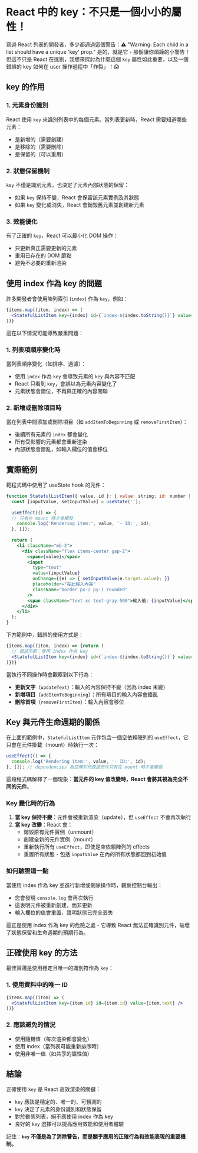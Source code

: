 # React 中的 key：不只是一個小小的屬性！

寫過 React 列表的開發者，多少都遇過這個警告：⚠️ "Warning: Each child in a list should have a unique 'key' prop." 是的，就是它 - 那個讓你煩躁的小警告！但這不只是 React 在挑剔，我想來探討為什麼這個 `key` 屬性如此重要，以及一個錯誤的 key 如何在 user 操作過程中「炸裂」！😱

## key 的作用

### 1. 元素身份識別

React 使用 `key` 來識別列表中的每個元素。當列表更新時，React 需要知道哪些元素：
- 是新增的（需要創建）
- 是移除的（需要刪除）
- 是保留的（可以重用）

### 2. 狀態保留機制

`key` 不僅是識別元素，也決定了元素內部狀態的保留：
- 如果 `key` 保持不變，React 會保留該元素實例及其狀態
- 如果 `key` 變化或消失，React 會銷毀舊元素並創建新元素

### 3. 效能優化

有了正確的 `key`，React 可以最小化 DOM 操作：
- 只更新真正需要更新的元素
- 重用已存在的 DOM 節點
- 避免不必要的重新渲染

## 使用 index 作為 key 的問題

許多開發者會使用陣列索引 (`index`) 作為 `key`，例如：

```jsx
{items.map((item, index) => (
  <StatefulListItem key={index} id={`index-${index.toString()}`} value={item.text} />
))}
```

這在以下情況可能導致嚴重問題：

### 1. 列表項順序變化時

當列表順序變化（如排序、過濾）：
- 使用 `index` 作為 `key` 會導致元素的 `key` 與內容不匹配
- React 只看到 `key`，會誤以為元素內容變化了
- 元素狀態會錯位，不再與正確的內容關聯

### 2. 新增或刪除項目時

當在列表中間添加或刪除項目（如 `addItemToBeginning` 或 `removeFirstItem`）：
- 後續所有元素的 `index` 都會變化
- 所有受影響的元素都會重新渲染
- 內部狀態會錯亂，如輸入欄位的值會移位

## 實際範例

範程式碼中使用了 useState hook 的元件：

```jsx
function StatefulListItem({ value, id }: { value: string; id: number | string }) {
  const [inputValue, setInputValue] = useState('');
  
  useEffect(() => {
  // 只有在 mount 時才會觸發
    console.log('Rendering item:', value, '- ID:', id);
  }, []);
  
  return (
    <li className="mb-2">
      <div className="flex items-center gap-2">
        <span>{value}</span>
        <input
          type="text"
          value={inputValue}
          onChange={(e) => { setInputValue(e.target.value); }}
          placeholder="在此輸入內容"
          className="border px-2 py-1 rounded"
        />
        <span className="text-xs text-gray-500">輸入值: {inputValue}</span>
      </div>
    </li>
  );
}
```

下方範例中，錯誤的使用方式是：

```jsx
{items.map((item, index) => {return (
  // 錯誤示範：使用 index 作為 key
  <StatefulListItem key={index} id={`index-${index.toString()}`} value={item.text} />
)})}
```

當執行不同操作時會觀察到以下行為：

- **更新文字**（`updateText`）：輸入的內容保持不變（因為 index 未變）
- **新增項目**（`addItemToBeginning`）：所有項目的輸入內容會錯亂
- **刪除首項**（`removeFirstItem`）：輸入內容會移位

## Key 與元件生命週期的關係

在上面的範例中，`StatefulListItem` 元件包含一個空依賴陣列的 `useEffect`，它只會在元件掛載（mount）時執行一次：

```jsx
useEffect(() => {
  console.log('Rendering item:', value, '- ID:', id);
}, []); // dependencies 為空陣列代表該元件只有在 mount 時才會觸發
```

這段程式碼解釋了一個現象：**當元件的 key 值改變時，React 會將其視為完全不同的元件**。

### Key 變化時的行為

1. **當 key 保持不變**：元件會被重新渲染（update），但 `useEffect` 不會再次執行
2. **當 key 改變**：React 會：
   - 銷毀原有元件實例（unmount）
   - 創建全新的元件實例（mount）
   - 重新執行所有 `useEffect`，即使是空依賴陣列的 effects
   - 重置所有狀態 - 包括 `inputValue` 在內的所有狀態都回到初始值

### 如何驗證這一點

當使用 index 作為 key 並進行新增或刪除操作時，觀察控制台輸出：
- 您會發現 `console.log` 會再次執行
- 這表明元件被重新創建，而非更新
- 輸入欄位的值會重置，證明狀態已完全丟失

這正是使用 index 作為 key 的危險之處 - 它導致 React 無法正確識別元件，破壞了狀態保留和生命週期的預期行為。

## 正確使用 key 的方法

最佳實踐是使用穩定且唯一的識別符作為 `key`：

### 1. 使用資料中的唯一 ID

```jsx
{items.map((item) => (
  <StatefulListItem key={item.id} id={item.id} value={item.text} />
))}
```

### 2. 應該避免的情況

- 使用隨機值（每次渲染都會變化）
- 使用 index（當列表可能重新排序時）
- 使用非唯一值（如共享的屬性值）

## 結論

正確使用 `key` 是 React 高效渲染的關鍵：
- `key` 應該是穩定的、唯一的、可預測的
- `key` 決定了元素的身份識別和狀態保留
- 對於動態列表，絕不應使用 index 作為 key
- 良好的 `key` 選擇可以提高應用效能和使用者體驗

記住：**`key` 不僅是為了消除警告，而是關乎應用的正確行為和效能表現的重要機制。** 
